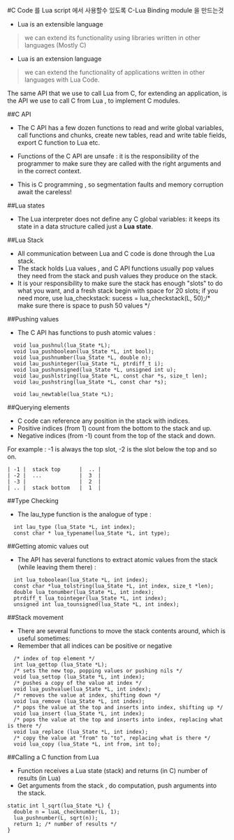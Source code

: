#C Code 를 Lua script 에서 사용할수 있도록 C-Lua Binding module 을 만드는것

- Lua is an extensible language
> we can extend its functionality using libraries written in other languages (Mostly C)

- Lua is an extension language
> we can extend the functionality of applications written in other languages with Lua Code.

The same API that we use to call Lua from C, for extending an application, is the API we use to call C from Lua , to implement C modules.


##C API
- The C API has a few dozen functions to read and write global variables,
  call functions and chunks, create new tables, read and write table fields, export C function to Lua etc.

- Functions of the C API are unsafe : it is the responsibility of the programmer to make sure they are called with the right arguments and in the correct context.

- This is C programming , so segmentation faults and memory corruption await the careless!


##Lua states
- The Lua interpreter does not define any C global variables: it keeps its state in a data structure called just a **Lua state**.

##Lua Stack
- All communication between Lua and C code is done through the Lua stack.
- The stack holds Lua values , and C API functions usually pop values they need from the stack and push values they produce on the stack.
- It is your responsibility to make sure the stack has enough "slots" to do what you want, and a fresh stack begin with space for 20 slots;
if you need more, use lua_checkstack:
sucess = lua_checkstack(L, 50);/* make sure there is space to push 50 values */

##Pushing values
- The C API has functions to push atomic values :
```
  void lua_pushnul(lua_State *L);
  void lua_pushboolean(lua_State *L, int bool);
  void lua_pushnumber(lua_State *L, double n);
  void lau_pushinteger(lua_State *L, ptrdiff_t i);
  void lua_pushunsigned(lua_State *L, unsigned int u);
  void lau_pushlstring(lua_State *L, const char *s, size_t len);
  void lau_pushstring(lua_State *L, const char *s);

  void lau_newtable(lua_State *L);
```

##Querying elements
- C code can reference any position in the stack with indices.
- Positive indices (from 1) count from the bottom to the stack and up.
- Negative indices (from -1) count from the top of the stack and down.

For example : -1 is always the top slot, -2 is the slot below the top and so on.
```
| -1 |  stack top      |  .. |
| -2 |  ...            |  3  |
| -3 |                 |  2  |
| .. |  stack bottom   |  1  |
```

##Type Checking
- The lau_type function is the analogue of type :
```
  int lau_type (lua_State *L, int index);
  const char * lua_typename(lua_State *L, int type);
```

##Getting atomic values out
- The API has several functions to extract atomic values from the stack (while leaving them there) :
```
  int lua_toboolean(lua_State *L, int index);
  const char *lua_tolstring(lua_State *L, int index, size_t *len);
  double lua_tonumber(lua_State *L, int index);
  ptrdiff_t lua_tointeger(lua_State *L, int index);
  unsigned int lua_tounsigned(lua_State *L, int index);
```

##Stack movement
- There are several functions to move the stack contents around, which is useful sometimes:
- Remember that all indices can be positive or negative
```
  /* index of top element */
  int lua_gettop (lua_State *L);
  /* sets the new top, popping values or pushing nils */
  void lua_settop (lua_State *L, int index);
  /* pushes a copy of the value at index */
  void lua_pushvalue(lua_State *L, int index);
  /* removes the value at index, shifting down */
  void lua_remove (lua_State *L, int index);
  /* pops the value at the top and inserts into index, shifting up */
  void lua_insert (lua_State *L, int index);
  /* pops the value at the top and inserts into index, replacing what is there */
  void lua_replace (lua_State *L, int index);
  /* copy the value at "from" to "to", replacing what is there */
  void lua_copy (lua_State *L, int from, int to);
```

##Calling a C function from Lua
- Function receives a Lua state (stack) and returns (in C) number of results (in Lua)
- Get arguments from the stack , do computation, push arguments into the stack.
```
static int l_sqrt(lua_State *L) {
  double n = luaL_checknumber(L, 1);
  lua_pushnumber(L, sqrt(n));
  return 1; /* number of results */
}
```

